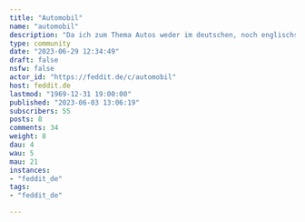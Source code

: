 ```yaml
---
title: "Automobil" 
name: "automobil"
description: "Da ich zum Thema Autos weder im deutschen, noch englischsprachigen Lemmy-Space eine Community gefunden habe, dachte ich mir: probierst es mal selbst.Macht es euch hier gemütlich, vielleicht kriegen wir den Bums ja ans Laufen. An Inhalten und Diskussion bitte ich um folgendes: lasst politische Diskussionen draußen, lasst uns um die Sache sprechen. Ganz egal, ob Oldtimer, Youngtimer, Neuwagen, Verbrenner oder E-Auto oder sonst etwas. Tipps und Verbesserungsvorschläge sind immer willkommen. "
type: community
date: "2023-06-29 12:34:49"
draft: false
nsfw: false
actor_id: "https://feddit.de/c/automobil"
host: feddit.de
lastmod: "1969-12-31 19:00:00"
published: "2023-06-03 13:06:19"
subscribers: 55
posts: 8
comments: 34
weight: 8
dau: 4
wau: 5
mau: 21
instances:
- "feddit_de"
tags: 
- "feddit_de"

---
```


